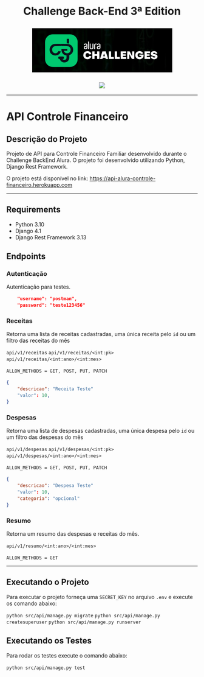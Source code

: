 <h1 align="center">
	<p align="center">Challenge Back-End 3ª Edition</p>
	<a href="https://www.alura.com.br/challenges/back-end-3"><img src="docs\img\challenges-logo.png" alt="Alura Challenges"></a>
</h1>

<div align="center" id="badges">
    <img src="https://img.shields.io/badge/STATUS-COMPLETED-green"/>
</div>

---

# API Controle Financeiro
## Descrição do Projeto
Projeto de API para Controle Financeiro Familiar desenvolvido durante o Challenge BackEnd Alura. O projeto foi desenvolvido utilizando Python, Django Rest Framework.

O projeto está disponível no link: https://api-alura-controle-financeiro.herokuapp.com

---

## Requirements
- Python 3.10
- Django 4.1
- Django Rest Framework 3.13

## Endpoints
### Autenticação
Autenticação para testes.
```json
    "username": "postman",
    "password": "teste123456"
```

### Receitas
Retorna uma lista de receitas cadastradas, uma única receita pelo `id` ou um filtro das receitas do mês

`api/v1/receitas`
`api/v1/receitas/<int:pk>`
`api/v1/receitas/<int:ano>/<int:mes>`

`ALLOW_METHODS = GET, POST, PUT, PATCH`
```json
{
    "descricao": "Receita Teste"
    "valor": 10,
}
```

### Despesas
Retorna uma lista de despesas cadastradas, uma única despesa pelo `id` ou um filtro das despesas do mês

`api/v1/despesas`
`api/v1/despesas/<int:pk>`
`api/v1/despesas/<int:ano>/<int:mes>`

`ALLOW_METHODS = GET, POST, PUT, PATCH`
```json
{
    "descricao": "Despesa Teste"
    "valor": 10,
    "categoria": "opcional"
}
```

### Resumo
Retorna um resumo das despesas e receitas do mês.

`api/v1/resumo/<int:ano>/<int:mes>`

`ALLOW_METHODS = GET`

---

## Executando o Projeto
Para executar o projeto forneça uma `SECRET_KEY` no arquivo `.env` e execute os comando abaixo:

`python src/api/manage.py migrate`
`python src/api/manage.py createsuperuser`
`python src/api/manage.py runserver`


## Executando os Testes
Para rodar os testes execute o comando abaixo:

`python src/api/manage.py test`